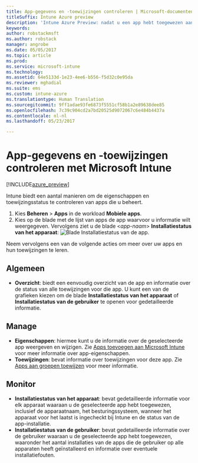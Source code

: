 ```yaml
---
title: App-gegevens en -toewijzingen controleren | Microsoft-documenten
titleSuffix: Intune Azure preview
description: 'Intune Azure Preview: nadat u een app hebt toegewezen aan gebruikers of apparaten, gebruikt u deze informatie om de status van de toewijzing te controleren.'
keywords: 
author: robstackmsft
ms.author: robstack
manager: angrobe
ms.date: 05/05/2017
ms.topic: article
ms.prod: 
ms.service: microsoft-intune
ms.technology: 
ms.assetid: 64e5133d-1e23-4ee6-b556-f5d32c0e95da
ms.reviewer: mghadial
ms.suite: ems
ms.custom: intune-azure
ms.translationtype: Human Translation
ms.sourcegitcommit: 9ff1adae93fe6873f5551cf58b1a2e89638dee85
ms.openlocfilehash: 7c39c904cd2a7bd20525d9072067c6e484b4437a
ms.contentlocale: nl-nl
ms.lasthandoff: 05/23/2017

---
```


# <a name="how-to-monitor-app-information-and-assignments-with-microsoft-intune"></a>App-gegevens en -toewijzingen controleren met Microsoft Intune

[!INCLUDE[azure_preview](./includes/azure_preview.md)]

Intune biedt een aantal manieren om de eigenschappen en toewijzingsstatus te controleren van apps die u beheert.

1. Kies **Beheren** > **Apps** in de workload **Mobiele apps**.
2. Kies op de blade met de lijst van apps de app waarvoor u informatie wilt weergegeven. Vervolgens ziet u de blade <*app-naam*> **Installatiestatus van het apparaat**: ![Blade Installatiestatus van de app.](./media/monitor-apps.png)

Neem vervolgens een van de volgende acties om meer over uw apps en hun toewijzingen te leren.

## <a name="general"></a>Algemeen

- **Overzicht**: biedt een eenvoudig overzicht van de app en informatie over de status van alle toewijzingen voor die app. U kunt een van de grafieken kiezen om de blade **Installatiestatus van het apparaat** of **Installatiestatus van de gebruiker** te openen voor gedetailleerde informatie.

## <a name="manage"></a>Manage

- **Eigenschappen**: hiermee kunt u de informatie over de geselecteerde app weergeven en wijzigen. Zie [Apps toevoegen aan Microsoft Intune](apps-add.md) voor meer informatie over app-eigenschappen.
- **Toewijzingen**: bevat informatie over toewijzingen voor deze app. Zie [Apps aan groepen toewijzen](apps-deploy.md) voor meer informatie.

## <a name="monitor"></a>Monitor

- **Installatiestatus van het apparaat**: bevat gedetailleerde informatie voor elk apparaat waaraan u de geselecteerde app hebt toegewezen, inclusief de apparaatnaam, het besturingssysteem, wanneer het apparaat voor het laatst is ingecheckt bij Intune en de status van de app-installatie.
- **Installatiestatus van de gebruiker**: bevat gedetailleerde informatie over de gebruiker waaraan u de geselecteerde app hebt toegewezen, waaronder het aantal installaties van de apps die de gebruiker op alle apparaten heeft geïnstalleerd en informatie over eventuele installatiefouten.
